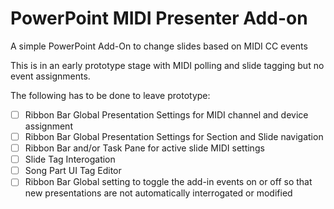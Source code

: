# PowerPoint MIDI Presenter Add-on
A simple PowerPoint Add-On to change slides based on MIDI CC events

This is in an early prototype stage with MIDI polling and slide tagging but no event assignments.  

The following has to be done to leave prototype:
- [ ] Ribbon Bar Global Presentation Settings for MIDI channel and device assignment
- [ ] Ribbon Bar Global Presentation Settings for Section and Slide navigation
- [ ] Ribbon Bar and/or Task Pane for active slide MIDI settings 
- [ ] Slide Tag Interogation
- [ ] Song Part UI Tag Editor
- [ ] Ribbon Bar Global setting to toggle the add-in events on or off so that new presentations are not automatically interrogated or modified

